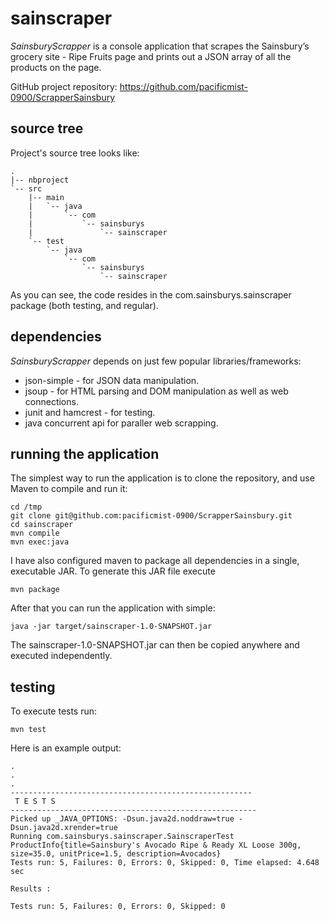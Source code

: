 sainscraper
===========

*SainsburyScrapper* is a console application that scrapes the Sainsbury’s grocery site - Ripe Fruits page and prints out 
a JSON array of all the products on the page.

GitHub project repository: https://github.com/pacificmist-0900/ScrapperSainsbury

source tree
-----------

Project's source tree looks like:

    .
    |-- nbproject
    `-- src
        |-- main
        |   `-- java
        |       `-- com
        |           `-- sainsburys
        |               `-- sainscraper
        `-- test
            `-- java
                `-- com
                    `-- sainsburys
                        `-- sainscraper

As you can see, the code resides in the com.sainsburys.sainscraper package (both testing, and regular).

dependencies
------------

*SainsburyScrapper* depends on just few popular libraries/frameworks:

- json-simple - for JSON data manipulation.
- jsoup - for HTML parsing and DOM manipulation as well as web connections.
- junit and hamcrest - for testing.
- java concurrent api for paraller web scrapping.

running the application
-----------------------

The simplest way to run the application is to clone the repository, and use Maven to compile and run it:

    cd /tmp
    git clone git@github.com:pacificmist-0900/ScrapperSainsbury.git
    cd sainscraper
    mvn compile
    mvn exec:java

I have also configured maven to package all dependencies in a single, executable JAR. To generate this JAR file
execute

    mvn package

After that you can run the application with simple:

    java -jar target/sainscraper-1.0-SNAPSHOT.jar

The sainscraper-1.0-SNAPSHOT.jar can then be copied anywhere and executed independently. 

testing
-------

To execute tests run:

`mvn test`

Here is an example output:

    .
    .
    .
    ------------------------------------------------------
     T E S T S
    -------------------------------------------------------
    Picked up _JAVA_OPTIONS: -Dsun.java2d.noddraw=true -Dsun.java2d.xrender=true
    Running com.sainsburys.sainscraper.SainscraperTest
    ProductInfo{title=Sainsbury's Avocado Ripe & Ready XL Loose 300g, size=35.0, unitPrice=1.5, description=Avocados}
    Tests run: 5, Failures: 0, Errors: 0, Skipped: 0, Time elapsed: 4.648 sec

    Results :

    Tests run: 5, Failures: 0, Errors: 0, Skipped: 0
